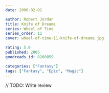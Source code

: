 ```yaml
---
date: 2006-02-01

author: Robert Jordan
title: Knife of Dreams
series: Wheel of Time
series_order: 11
cover: wheel-of-time-11-knife-of-dreams.jpg

rating: 5.0
published: 2005
goodreads_id: 8260859

categories: ["Fantasy"]
tags: ["Fantasy", "Epic", "Magic"]
---
```


// TODO: Write review
